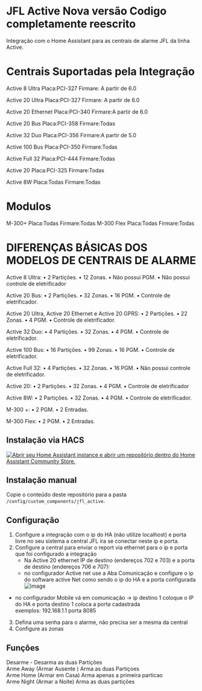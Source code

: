 # JFL Active Nova  versão Codigo completamente  reescrito 

Integração com o Home Assistant para as centrais de alarme JFL da linha Active.

# Centrais  Suportadas  pela  Integração 

Active 8 Ultra     Placa:PCI-327  Firmare: A partir de 6.0

Active 20 Ultra    Placa:PCI-327  Firmare: A partir de 6.0

Active 20 Ethernet Placa:PCI-340      Firmare:A partir de 6.0

Active 20 Bus      Placa:PCI-358      Firmare:Todas

Active 32 Duo      Placa:PCI-356      Firmare:A partir de 5.0

Active 100 Bus     Placa:PCI-350      Firmare:Todas

Active Full 32     Placa:PCI-444      Firmare:Todas

Active 20          Placa:PCI-325      Firmare:Todas

Active 8W          Placa:Todas        Firmare:Todas


# Modulos
M-300+            Placa:Todas        Firmare:Todas
M-300 Flex        Placa:Todas        Firmare:Todas

# DIFERENÇAS BÁSICAS DOS MODELOS DE CENTRAIS DE ALARME

 Active 8 Ultra:
• 2 Partições.
• 12 Zonas.
• Não possui PGM.
• Não possui controle de eletrificador

Active 20 Bus:
• 2 Partições.
• 32 Zonas.
• 16 PGM.
• Controle de eletrificador.

Active 20 Ultra, Active 20 Ethernet e Active 20 GPRS:
• 2 Partições.
• 22 Zonas.
• 4 PGM.
• Controle de eletrificador.

Active 32 Duo:
• 4 Partições.
• 32 Zonas.
• 4 PGM.
• Controle de eletrificador.

Active 100 Bus:
• 16 Partições.
• 99 Zonas.
• 16 PGM.
• Controle de eletrificador.

Active Full 32:
• 4 Partições.
• 32 Zonas.
• 16 PGM.
• Não possui controle de eletrificador.

Active 20:
• 2 Partições.
• 32 Zonas.
• 4 PGM.
• Controle de eletrificador

Active 8W:
 • 2 Partições.
 • 32 Zonas.
 • 4 PGM.
 • Controle de eletrificador.

M-300 +:
 • 2 PGM.
 • 2 Entradas.

M-300 Flex:
 • 2 PGM.
 • 2 Entradas.

## Instalação via HACS

[![Abrir seu Home Assistant instance e abrir um repositório dentro do Home Assistant Community Store.](https://my.home-assistant.io/badges/hacs_repository.svg)](https://my.home-assistant.io/redirect/hacs_repository/?owner=fernac03&repository=JFL_ACTIVE&category=integration)

## Instalação manual

Copie o conteúdo deste repositório para a pasta `/config/custom_components/jfl_active`.

## Configuração

1. Configure a integração com o ip do HA (não utilize localhost) e porta livre no seu sistema a  central JFL ira se conectar neste ip e porta.
2. Configure a central para enviar o report via ethernet para o ip e porta que foi configurado a integração
   - Na Active 20 ethernet IP de destino (endereços 702 e 703) e a porta de destino (endereços 706 e 707):
   - no configurador Active net use a Aba Comunicação e configure o ip do software active Net como sendo o ip do HA  e a porta configurada
   ![image](https://github.com/user-attachments/assets/5881fba8-20d9-4a24-982b-9d7662d4b31b)


  - no configurador Mobile vá  em  comunicação -> ip destino 1  coloque o IP do HA e porta destino 1  coloca a porta  cadastrada  
  exemplos: 192.168.1.1  porta 8085

3. Defina uma senha para o alarme, não precisa ser a mesma da central
4. Configure as zonas

## Funções

Desarme  -  Desarma as  duas  Partições<br>
Arme Away (Armar Ausente )  Arma as duas Partiçoes<br>
Arme Home (Armar em Casa)  Arma  apenas a primeira particao<br>
Arme Night (Armar a Noite)  Arma  as duas partições<br>
